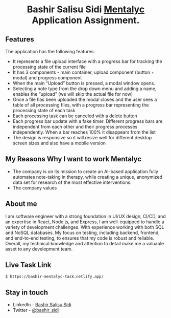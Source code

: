 <h1 align="center">Bashir Salisu Sidi <a href="https://www.mentalyc.com/" target="_blank">Mentalyc</a> Application Assignment.</h1>
    <p align="center">

## Features

  The application has the following features:

- It represents a file upload interface with a progress bar for tracking the processing state of the current file
- It has 3 components - main container,  upload component (button + modal)  and progress component
- When the main “Upload” button is pressed, a modal window opens.
- Selecting a note type from the drop down menu and adding a name, enables the “upload”  (we will skip the actual file for now)
- Once a file has been uploaded the modal closes and the user sees a table of all processing files, with a progress bar representing the processing state of each task
- Each processing task can be canceled with a delete button
- Each progress bar update with a fake timer. Different progress bars are independent from each other and their progress processes independently. When a bar reaches 100% it disappears from the list 
- The design is responsive so it will resize well for different desktop screen sizes and  also have a mobile version 

## My Reasons Why I want to work Mentalyc

- The company is on its mission to create an AI-based application fully automates note-taking in therapy, while creating a unique, anonymized data set for research of the most effective interventions.
- The company values

## About me

I am software engineer with a strong foundation in UI/UX design, CI/CD, and an expertise in React, Node.js, and Express, I am well-equipped to handle a variety of development challenges. With experience working with both SQL and NoSQL databases. My focus on testing, including backend, frontend, and end-to-end testing, to ensures that my code is robust and reliable. Overall, my technical knowledge and attention to detail make me a valuable asset to any development team.


## Live Task Link

```
$ https://bashir-mentalyc-task.netlify.app/
```

## Stay in touch

- LinkedIn - [Bashir Salisu Sidi](https://www.linkedin.com/in/bashir-salisu-sidi-b12366124/)
- Twitter - [@bashir_sidi](https://twitter.com/bashir_sidi)